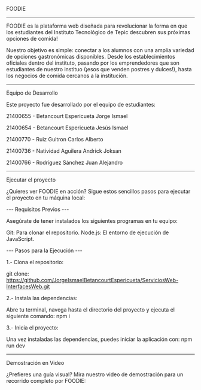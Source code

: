 FOODIE
____________________________________________________________________________________________________________________________________________________________________________________________________________________

FOODIE es la plataforma web diseñada para revolucionar la forma en que los estudiantes del Instituto Tecnológico de Tepic descubren sus próximas opciones de comida!

Nuestro objetivo es simple: conectar a los alumnos con una amplia variedad de opciones gastronómicas disponibles. Desde los establecimientos oficiales dentro del instituto, pasando por los emprendedores que son estudiantes de nuestro instituo (¡esos que venden postres y dulces!), hasta los negocios de comida cercanos a la institución. 
____________________________________________________________________________________________________________________________________________________________________________________________________________________

Equipo de Desarrollo

Este proyecto fue desarrollado por el equipo de estudiantes:

21400655 - Betancourt Espericueta Jorge Ismael

21400654 - Betancourt Espericueta Jesús Ismael

21400770 - Ruiz Guitron Carlos Alberto

21400736 - Natividad Aguilera Andrick Joksan

21400766 - Rodríguez Sánchez Juan Alejandro
___________________________________________________________________________________________________________________________________________________________________________________________________________________

Ejecutar el proyecto

¿Quieres ver FOODIE en acción? Sigue estos sencillos pasos para ejecutar el proyecto en tu máquina local:

--- Requisitos Previos ---

Asegúrate de tener instalados los siguientes programas en tu equipo:

Git: Para clonar el repositorio.
Node.js: El entorno de ejecución de JavaScript.

--- Pasos para la Ejecución ---

1.- Clona el repositorio:

git clone: https://github.com/JorgeIsmaelBetancourtEspericueta/ServiciosWeb-InterfacesWeb.git 

2.- Instala las dependencias:

Abre tu terminal, navega hasta el directorio del proyecto y ejecuta el siguiente comando: npm i

3.- Inicia el proyecto:

Una vez instaladas las dependencias, puedes iniciar la aplicación con: npm run dev
___________________________________________________________________________________________________________________________________________________________________________________________________________________

Demostración en Video

¿Prefieres una guía visual? Mira nuestro video de demostración para un recorrido completo por FOODIE:

